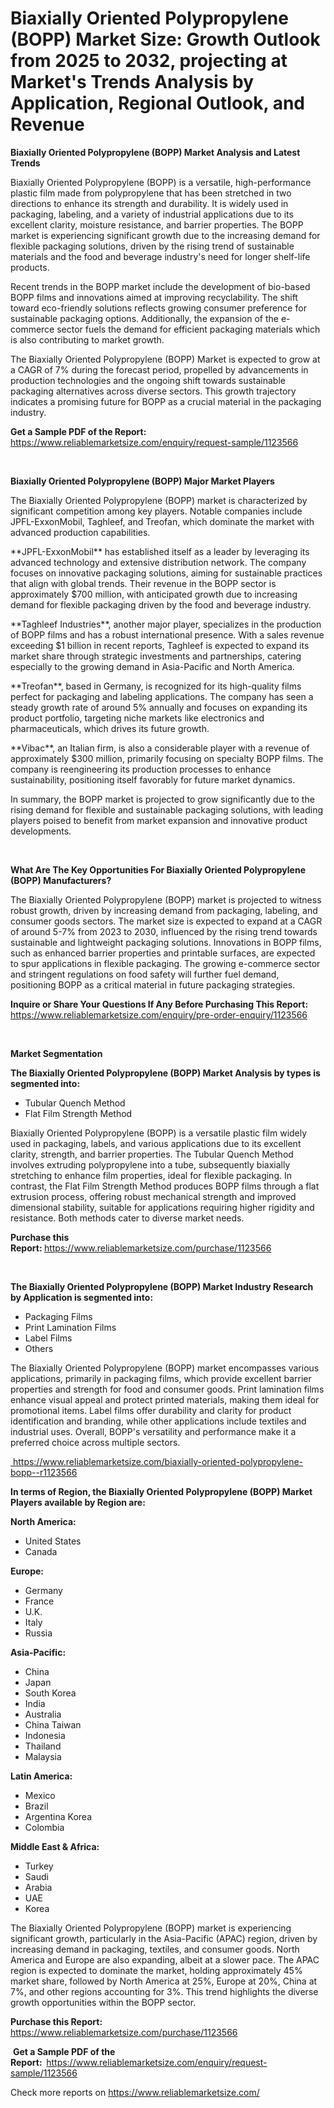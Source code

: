 <p><h1>Biaxially Oriented Polypropylene (BOPP) Market Size: Growth Outlook from 2025 to 2032, projecting at Market's Trends Analysis by Application, Regional Outlook, and Revenue</h1></p><p><strong>Biaxially Oriented Polypropylene (BOPP) Market Analysis and Latest Trends</strong></p>
<p><p>Biaxially Oriented Polypropylene (BOPP) is a versatile, high-performance plastic film made from polypropylene that has been stretched in two directions to enhance its strength and durability. It is widely used in packaging, labeling, and a variety of industrial applications due to its excellent clarity, moisture resistance, and barrier properties. The BOPP market is experiencing significant growth due to the increasing demand for flexible packaging solutions, driven by the rising trend of sustainable materials and the food and beverage industry's need for longer shelf-life products.</p><p>Recent trends in the BOPP market include the development of bio-based BOPP films and innovations aimed at improving recyclability. The shift toward eco-friendly solutions reflects growing consumer preference for sustainable packaging options. Additionally, the expansion of the e-commerce sector fuels the demand for efficient packaging materials which is also contributing to market growth.</p><p>The Biaxially Oriented Polypropylene (BOPP) Market is expected to grow at a CAGR of 7% during the forecast period, propelled by advancements in production technologies and the ongoing shift towards sustainable packaging alternatives across diverse sectors. This growth trajectory indicates a promising future for BOPP as a crucial material in the packaging industry.</p></p>
<p><strong>Get a Sample PDF of the Report:&nbsp;</strong> <a href="https://www.reliablemarketsize.com/enquiry/request-sample/1123566?utm_campaign=3199&utm_medium=2&utm_source=Github&utm_content=ia&utm_term=04042025&utm_id=biaxially-oriented-polypropylene-bopp">https://www.reliablemarketsize.com/enquiry/request-sample/1123566</a></p>
<p>&nbsp;</p>
<p><strong>Biaxially Oriented Polypropylene (BOPP) Major Market Players</strong></p>
<p><p>The Biaxially Oriented Polypropylene (BOPP) market is characterized by significant competition among key players. Notable companies include JPFL-ExxonMobil, Taghleef, and Treofan, which dominate the market with advanced production capabilities.</p><p>**JPFL-ExxonMobil** has established itself as a leader by leveraging its advanced technology and extensive distribution network. The company focuses on innovative packaging solutions, aiming for sustainable practices that align with global trends. Their revenue in the BOPP sector is approximately $700 million, with anticipated growth due to increasing demand for flexible packaging driven by the food and beverage industry.</p><p>**Taghleef Industries**, another major player, specializes in the production of BOPP films and has a robust international presence. With a sales revenue exceeding $1 billion in recent reports, Taghleef is expected to expand its market share through strategic investments and partnerships, catering especially to the growing demand in Asia-Pacific and North America.</p><p>**Treofan**, based in Germany, is recognized for its high-quality films perfect for packaging and labeling applications. The company has seen a steady growth rate of around 5% annually and focuses on expanding its product portfolio, targeting niche markets like electronics and pharmaceuticals, which drives its future growth.</p><p>**Vibac**, an Italian firm, is also a considerable player with a revenue of approximately $300 million, primarily focusing on specialty BOPP films. The company is reengineering its production processes to enhance sustainability, positioning itself favorably for future market dynamics.</p><p>In summary, the BOPP market is projected to grow significantly due to the rising demand for flexible and sustainable packaging solutions, with leading players poised to benefit from market expansion and innovative product developments.</p></p>
<p>&nbsp;</p>
<p><strong>What Are The Key Opportunities For Biaxially Oriented Polypropylene (BOPP) Manufacturers?</strong></p>
<p><p>The Biaxially Oriented Polypropylene (BOPP) market is projected to witness robust growth, driven by increasing demand from packaging, labeling, and consumer goods sectors. The market size is expected to expand at a CAGR of around 5-7% from 2023 to 2030, influenced by the rising trend towards sustainable and lightweight packaging solutions. Innovations in BOPP films, such as enhanced barrier properties and printable surfaces, are expected to spur applications in flexible packaging. The growing e-commerce sector and stringent regulations on food safety will further fuel demand, positioning BOPP as a critical material in future packaging strategies.</p></p>
<p><strong>Inquire or Share Your Questions If Any Before Purchasing This Report:</strong> <a href="https://www.reliablemarketsize.com/enquiry/pre-order-enquiry/1123566?utm_campaign=3199&utm_medium=2&utm_source=Github&utm_content=ia&utm_term=04042025&utm_id=biaxially-oriented-polypropylene-bopp">https://www.reliablemarketsize.com/enquiry/pre-order-enquiry/1123566</a></p>
<p>&nbsp;</p>
<p><strong>Market Segmentation</strong></p>
<p><strong>The Biaxially Oriented Polypropylene (BOPP) Market Analysis by types is segmented into:</strong></p>
<p><ul><li>Tubular Quench Method</li><li>Flat Film Strength Method</li></ul></p>
<p><p>Biaxially Oriented Polypropylene (BOPP) is a versatile plastic film widely used in packaging, labels, and various applications due to its excellent clarity, strength, and barrier properties. The Tubular Quench Method involves extruding polypropylene into a tube, subsequently biaxially stretching to enhance film properties, ideal for flexible packaging. In contrast, the Flat Film Strength Method produces BOPP films through a flat extrusion process, offering robust mechanical strength and improved dimensional stability, suitable for applications requiring higher rigidity and resistance. Both methods cater to diverse market needs.</p></p>
<p><strong>Purchase this Report:&nbsp;</strong><a href="https://www.reliablemarketsize.com/purchase/1123566?utm_campaign=3199&utm_medium=2&utm_source=Github&utm_content=ia&utm_term=04042025&utm_id=biaxially-oriented-polypropylene-bopp">https://www.reliablemarketsize.com/purchase/1123566</a></p>
<p>&nbsp;</p>
<p><strong>The Biaxially Oriented Polypropylene (BOPP) Market Industry Research by Application is segmented into:</strong></p>
<p><ul><li>Packaging Films</li><li>Print Lamination Films</li><li>Label Films</li><li>Others</li></ul></p>
<p><p>The Biaxially Oriented Polypropylene (BOPP) market encompasses various applications, primarily in packaging films, which provide excellent barrier properties and strength for food and consumer goods. Print lamination films enhance visual appeal and protect printed materials, making them ideal for promotional items. Label films offer durability and clarity for product identification and branding, while other applications include textiles and industrial uses. Overall, BOPP's versatility and performance make it a preferred choice across multiple sectors.</p></p>
<p><a href="https://www.reliablemarketsize.com/biaxially-oriented-polypropylene-bopp--r1123566?utm_campaign=3199&utm_medium=2&utm_source=Github&utm_content=ia&utm_term=04042025&utm_id=biaxially-oriented-polypropylene-bopp">&nbsp;https://www.reliablemarketsize.com/biaxially-oriented-polypropylene-bopp--r1123566</a></p>
<p><strong>In terms of Region, the Biaxially Oriented Polypropylene (BOPP) Market Players available by Region are:</strong></p>
<p>
    <p> <strong> North America: </strong>
        <ul>
            <li>United States</li>
            <li>Canada</li>
        </ul>
        </p> 
    <p> <strong> Europe: </strong>
        <ul>
            <li>Germany</li>
            <li>France</li>
            <li>U.K.</li>
            <li>Italy</li>
            <li>Russia</li>
        </ul>
        </p> 
    <p> <strong> Asia-Pacific: </strong>
        <ul>
            <li>China</li>
            <li>Japan</li>
            <li>South Korea</li>
            <li>India</li>
            <li>Australia</li>
            <li>China Taiwan</li>
            <li>Indonesia</li>
            <li>Thailand</li>
            <li>Malaysia</li>
        </ul>
        </p> 
    <p> <strong> Latin America: </strong>
        <ul>
            <li>Mexico</li>
            <li>Brazil</li>
            <li>Argentina Korea</li>
            <li>Colombia</li>
        </ul>
        </p> 
    <p> <strong> Middle East & Africa: </strong>
        <ul>
            <li>Turkey</li>
            <li>Saudi</li>
            <li>Arabia</li>
            <li>UAE</li>
            <li>Korea</li>
        </ul>
    </p>
    </p>
<p><p>The Biaxially Oriented Polypropylene (BOPP) market is experiencing significant growth, particularly in the Asia-Pacific (APAC) region, driven by increasing demand in packaging, textiles, and consumer goods. North America and Europe are also expanding, albeit at a slower pace. The APAC region is expected to dominate the market, holding approximately 45% market share, followed by North America at 25%, Europe at 20%, China at 7%, and other regions accounting for 3%. This trend highlights the diverse growth opportunities within the BOPP sector.</p></p>
<p><strong>Purchase this Report: </strong><a href="https://www.reliablemarketsize.com/purchase/1123566?utm_campaign=3199&utm_medium=2&utm_source=Github&utm_content=ia&utm_term=04042025&utm_id=biaxially-oriented-polypropylene-bopp">https://www.reliablemarketsize.com/purchase/1123566</a></p>
<p>&nbsp;<strong>Get a Sample PDF of the Report:&nbsp;&nbsp;</strong><a href="https://www.reliablemarketsize.com/enquiry/request-sample/1123566?utm_campaign=3199&utm_medium=2&utm_source=Github&utm_content=ia&utm_term=04042025&utm_id=biaxially-oriented-polypropylene-bopp">https://www.reliablemarketsize.com/enquiry/request-sample/1123566</a></p>
<p><strong></strong></p>
<p>Check more reports on <a href="https://www.reliablemarketsize.com/?utm_campaign=3199&utm_medium=2&utm_source=Github&utm_content=ia&utm_term=04042025&utm_id=biaxially-oriented-polypropylene-bopp">https://www.reliablemarketsize.com/</a></p>